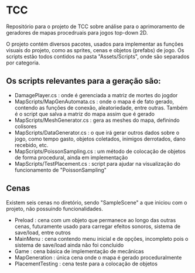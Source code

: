 # TCC
Repositório para o projeto de TCC sobre análise para o aprimoramento de geradores de mapas procedruais para jogos top-down 2D.

O projeto contém diversos pacotes, usados para implementar as funções visuais do projeto, como as sprites, cenas e objetos (prefabs) de jogo. 
Os scripts estão todos contidos na pasta "Assets/Scripts", onde são separados por categoria.

## Os scripts relevantes para a geração são:
- DamagePlayer.cs : onde é gerenciada a matriz de mortes do jogdor
- MapScripts/MapGenAutomata.cs : onde o mapa é de fato gerado, contendo as funções de conexão, aleatoriedade, entre outras. Também é o script que salva a matriz do mapa 
assim que é gerado
- MapScripts/MeshGenerator.cs : gera as meshes do mapa, definindo colisores
- MapScripts/DataGenerator.cs : o que irá gerar outros dados sobre o jogo, como tempo gasto, objetos coletados, inimigos derrotados, dano recebido, etc.
- MapScripts/PoissonSampling.cs : um método de colocação de objetos de forma procedural, ainda em implementação
- MapScripts/TestPlacement.cs : script para ajudar na visualização do funcionamento de "PoissonSampling"

## Cenas
Existem seis cenas no diretório, sendo "SampleScene" a que iniciou com o projeto, não possuindo funcionalidades.
- Preload : cena com um objeto que permanece ao longo das outras cenas, futuramente usado para carregar efeitos sonoros, sistema de save/load, entre outros
- MainMenu : cena contendo menu inicial e de opções, incompleto pois o sistema de save/load ainda não foi concluido
- Game : cena básica de implementação de mecânicas
- MapGeneration : única cena onde o mapa é gerado proceduralmente
- PlacementTesting : cena teste para a colocação de objetos
